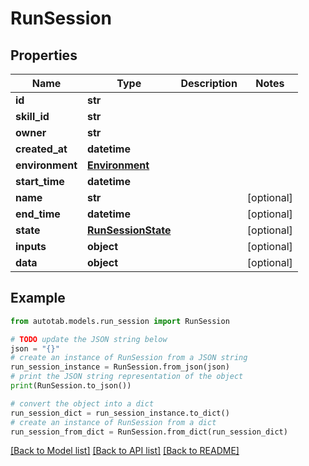 # RunSession


## Properties

Name | Type | Description | Notes
------------ | ------------- | ------------- | -------------
**id** | **str** |  | 
**skill_id** | **str** |  | 
**owner** | **str** |  | 
**created_at** | **datetime** |  | 
**environment** | [**Environment**](Environment.md) |  | 
**start_time** | **datetime** |  | 
**name** | **str** |  | [optional] 
**end_time** | **datetime** |  | [optional] 
**state** | [**RunSessionState**](RunSessionState.md) |  | [optional] 
**inputs** | **object** |  | [optional] 
**data** | **object** |  | [optional] 

## Example

```python
from autotab.models.run_session import RunSession

# TODO update the JSON string below
json = "{}"
# create an instance of RunSession from a JSON string
run_session_instance = RunSession.from_json(json)
# print the JSON string representation of the object
print(RunSession.to_json())

# convert the object into a dict
run_session_dict = run_session_instance.to_dict()
# create an instance of RunSession from a dict
run_session_from_dict = RunSession.from_dict(run_session_dict)
```
[[Back to Model list]](../README.md#documentation-for-models) [[Back to API list]](../README.md#documentation-for-api-endpoints) [[Back to README]](../README.md)


